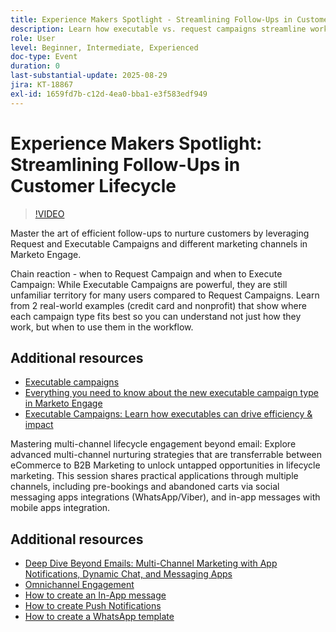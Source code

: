 ```yaml
---
title: Experience Makers Spotlight - Streamlining Follow-Ups in Customer Lifecycle
description: Learn how executable vs. request campaigns streamline workflows, improve data accuracy, and boost engagement with real-time multi-channel strategies.
role: User
level: Beginner, Intermediate, Experienced
doc-type: Event
duration: 0
last-substantial-update: 2025-08-29
jira: KT-18867
exl-id: 1659fd7b-c12d-4ea0-bba1-e3f583edf949
---
```

# Experience Makers Spotlight: Streamlining Follow-Ups in Customer Lifecycle

>[!VIDEO](https://video.tv.adobe.com/v/3471390/?learn=on&enablevpops)

Master the art of efficient follow-ups to nurture customers by leveraging Request and Executable Campaigns and different marketing channels in Marketo Engage.

Chain reaction - when to Request Campaign and when to Execute Campaign: While Executable Campaigns are powerful, they are still unfamiliar territory for many users compared to Request Campaigns. Learn from 2 real-world examples (credit card and nonprofit) that show where each campaign type fits best so you can understand not just how they work, but when to use them in the workflow.

## Additional resources

* [Executable campaigns](https://experienceleague.adobe.com/en/docs/marketo/using/product-docs/core-marketo-concepts/smart-campaigns/flow-actions/execute-campaign)
* [Everything you need to know about the new executable campaign type in Marketo Engage](https://mugs.marketo.com/events/details/marketo-houston-mug-presents-everything-you-need-to-know-about-the-new-executable-campaign-type-in-marketo/)
* [Executable Campaigns: Learn how executables can drive efficiency & impact](https://www.youtube.com/watch?v=QGC4Bhn5BpU)

Mastering multi-channel lifecycle engagement beyond email: Explore advanced multi-channel nurturing strategies that are transferrable between eCommerce to B2B Marketing to unlock untapped opportunities in lifecycle marketing. This session shares practical applications through multiple channels, including pre-bookings and abandoned carts via social messaging apps integrations (WhatsApp/Viber), and in-app messages with mobile apps integration.

## Additional resources

* [Deep Dive Beyond Emails: Multi-Channel Marketing with App Notifications, Dynamic Chat, and Messaging Apps](https://mugs.marketo.com/events/details/marketo-adobe-deep-dive-mug-presents-beyond-emails-multi-channel-marketing-with-app-notifications-dynamic-chat-and-messaging-apps/)
* [Omnichannel Engagement](https://business.adobe.com/sg/products/marketo/omnichannel-engagement.html)
* [How to create an In-App message](https://experienceleague.adobe.com/en/docs/marketo/using/product-docs/mobile-marketing/in-app-messages/creating-in-app-messages/create-an-in-app-message)
* [How to create Push Notifications](https://experienceleague.adobe.com/en/docs/marketo/using/product-docs/mobile-marketing/push-notifications/understanding-push-notifications)
* [How to create a WhatsApp template](https://community.sinch.com/t5/Settings/Create-a-WhatsApp-message-template-new-experience/ta-p/11599)
